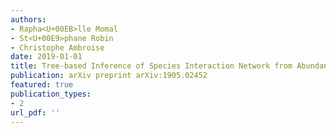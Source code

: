 ```yaml
---
authors: 
- Rapha<U+00EB>lle Momal
- St<U+00E9>phane Robin
- Christophe Ambroise
date: 2019-01-01
title: Tree-based Inference of Species Interaction Network from Abundance Data
publication: arXiv preprint arXiv:1905.02452
featured: true
publication_types:
- 2
url_pdf: ''
---
```

